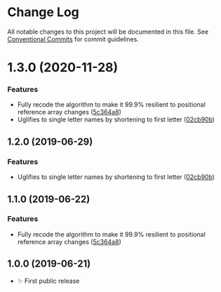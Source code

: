 # Change Log

All notable changes to this project will be documented in this file.
See [Conventional Commits](https://conventionalcommits.org) for commit guidelines.

# 1.3.0 (2020-11-28)


### Features

* Fully recode the algorithm to make it 99.9% resilient to positional reference array changes ([5c364a8](https://git.sr.ht/~royston/codsen/commits/5c364a8fe78ad8643beaf0638bbbba3710b60401))
* Uglifies to single letter names by shortening to first letter ([02cb90b](https://git.sr.ht/~royston/codsen/commits/02cb90b7cb85c7ab12331e8b4abffe615cd58d32))





## 1.2.0 (2019-06-29)

### Features

- Uglifies to single letter names by shortening to first letter ([02cb90b](https://gitlab.com/codsen/codsen/commit/02cb90b))

## 1.1.0 (2019-06-22)

### Features

- Fully recode the algorithm to make it 99.9% resilient to positional reference array changes ([5c364a8](https://gitlab.com/codsen/codsen/commit/5c364a8))

## 1.0.0 (2019-06-21)

- ✨ First public release
